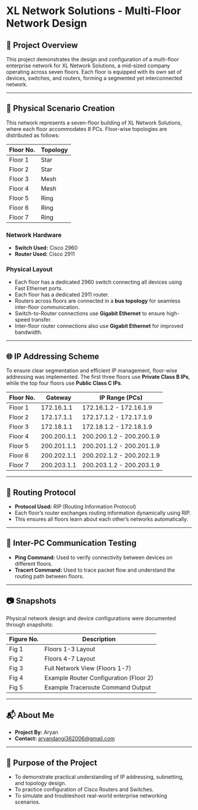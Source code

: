 # XL Network Solutions - Multi-Floor Network Design

## 📄 Project Overview

This project demonstrates the design and configuration of a multi-floor enterprise network for XL Network Solutions, a mid-sized company operating across seven floors. Each floor is equipped with its own set of devices, switches, and routers, forming a segmented yet interconnected network.

---

## 🏢 Physical Scenario Creation

This network represents a seven-floor building of XL Network Solutions, where each floor accommodates 8 PCs. Floor-wise topologies are distributed as follows:

| Floor No. | Topology |
|---|---|
| Floor 1 | Star |
| Floor 2 | Star |
| Floor 3 | Mesh |
| Floor 4 | Mesh |
| Floor 5 | Ring |
| Floor 6 | Ring |
| Floor 7 | Ring |

### Network Hardware

- **Switch Used:** Cisco 2960
- **Router Used:** Cisco 2911

### Physical Layout

- Each floor has a dedicated 2960 switch connecting all devices using Fast Ethernet ports.
- Each floor has a dedicated 2911 router.
- Routers across floors are connected in a **bus topology** for seamless inter-floor communication.
- Switch-to-Router connections use **Gigabit Ethernet** to ensure high-speed transfer.
- Inter-floor router connections also use **Gigabit Ethernet** for improved bandwidth.

---

## 🌐 IP Addressing Scheme

To ensure clear segmentation and efficient IP management, floor-wise addressing was implemented. The first three floors use **Private Class B IPs**, while the top four floors use **Public Class C IPs**.

| Floor No. | Gateway | IP Range (PCs) |
|---|---|---|
| Floor 1 | 172.16.1.1 | 172.16.1.2 - 172.16.1.9 |
| Floor 2 | 172.17.1.1 | 172.17.1.2 - 172.17.1.9 |
| Floor 3 | 172.18.1.1 | 172.18.1.2 - 172.18.1.9 |
| Floor 4 | 200.200.1.1 | 200.200.1.2 - 200.200.1.9 |
| Floor 5 | 200.201.1.1 | 200.201.1.2 - 200.201.1.9 |
| Floor 6 | 200.202.1.1 | 200.202.1.2 - 200.202.1.9 |
| Floor 7 | 200.203.1.1 | 200.203.1.2 - 200.203.1.9 |

---

## 📡 Routing Protocol

- **Protocol Used:** RIP (Routing Information Protocol)
- Each floor’s router exchanges routing information dynamically using RIP.
- This ensures all floors learn about each other’s networks automatically.

---

## 🔗 Inter-PC Communication Testing

- **Ping Command:** Used to verify connectivity between devices on different floors.
- **Tracert Command:** Used to trace packet flow and understand the routing path between floors.

---

## 📷 Snapshots

Physical network design and device configurations were documented through snapshots:

| Figure No. | Description |
|---|---|
| Fig 1 | Floors 1-3 Layout |
| Fig 2 | Floors 4-7 Layout |
| Fig 3 | Full Network View (Floors 1-7) |
| Fig 4 | Example Router Configuration (Floor 2) |
| Fig 5 | Example Traceroute Command Output |

---

## 📬 About Me

- **Project By:** Aryan
- **Contact:** aryandangi362006@gmail.com


---

## 📑 Purpose of the Project

- To demonstrate practical understanding of IP addressing, subnetting, and topology design.
- To practice configuration of Cisco Routers and Switches.
- To simulate and troubleshoot real-world enterprise networking scenarios.
